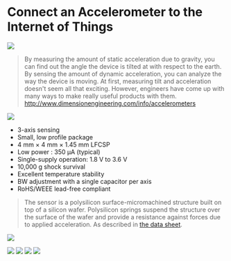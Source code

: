 # Connect an Accelerometer to the Internet of Things

![](http://i.imgur.com/X5lK5WA.gif)



> By measuring the amount of static acceleration due to gravity, you can find out the angle the device is tilted at with respect to the earth. By sensing the amount of dynamic acceleration, you can analyze the way the device is moving. At first, measuring tilt and acceleration doesn't seem all that exciting. However, engineers have come up with many ways to make really useful products with them.
http://www.dimensionengineering.com/info/accelerometers

![](http://i.imgur.com/TdpTOwq.png)


* 3-axis sensing
* Small, low profile package
* 4 mm × 4 mm × 1.45 mm LFCSP
* Low power : 350 μA (typical)
* Single-supply operation: 1.8 V to 3.6 V
* 10,000 g shock survival
* Excellent temperature stability
* BW adjustment with a single capacitor per axis
* RoHS/WEEE lead-free compliant

> The sensor is a polysilicon surface-micromachined structure built on top of a silicon wafer. Polysilicon springs suspend the structure over the surface of the wafer and provide a resistance against forces due to applied acceleration.
As described in [the data sheet](http://www.sainsmart.com/arduino-adxl335-triple-axis-accelerometer-breakout-module.html).

![](http://i.imgur.com/WHPThTY.jpg)

![](http://i.imgur.com/1nWovxc.jpg)
![](http://i.imgur.com/KUsXgxe.jpg)
![](http://i.imgur.com/KNCYsMa.jpg)
![](http://i.imgur.com/qp6fpol.gif)
